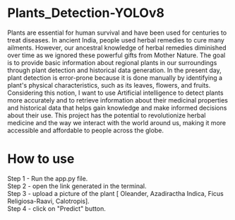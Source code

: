 # Plants_Detection-YOLOv8
Plants are essential for human survival and have been used for centuries to treat diseases. In ancient India, people used herbal remedies to cure many ailments. However, our ancestral knowledge of herbal remedies diminished over time as we ignored these powerful gifts from Mother Nature. The goal is to provide basic information about regional plants in our surroundings through plant detection and historical data generation. In the present day, plant detection is error-prone because it is done manually by identifying a plant's physical characteristics, such as its leaves, flowers, and fruits. Considering this notion, I want to use Artificial intelligence to detect plants more accurately and to retrieve information about their medicinal properties and historical data that helps gain knowledge and make informed decisions about their use. This project has the potential to revolutionize herbal medicine and the way we interact with the world around us, making it more accessible and affordable to people across the globe.


# How to use
Step 1 - Run the app.py file. <br>
Step 2 - open the link generated in the terminal.<br>
Step 3 - upload a picture of the plant [ Oleander, Azadiractha Indica, Ficus Religiosa-Raavi, Calotropis].<br>
Step 4 - click on "Predict" button.<br>